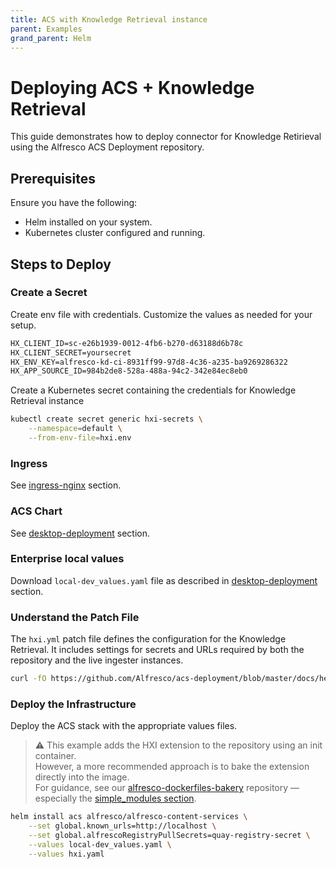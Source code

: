 ```yaml
---
title: ACS with Knowledge Retrieval instance
parent: Examples
grand_parent: Helm
---
```


# Deploying ACS + Knowledge Retrieval

This guide demonstrates how to deploy connector for Knowledge Retirieval using
the Alfresco ACS Deployment repository.

## Prerequisites

Ensure you have the following:

- Helm installed on your system.
- Kubernetes cluster configured and running.

## Steps to Deploy

### Create a Secret

Create env file with credentials. Customize the values as needed for your setup.

```txt
HX_CLIENT_ID=sc-e26b1939-0012-4fb6-b270-d63188d6b78c
HX_CLIENT_SECRET=yoursecret
HX_ENV_KEY=alfresco-kd-ci-8931ff99-97d8-4c36-a235-ba9269286322
HX_APP_SOURCE_ID=984b2de8-528a-488a-94c2-342e84ec8eb0
```

Create a Kubernetes secret containing the credentials for Knowledge Retrieval instance

```bash
kubectl create secret generic hxi-secrets \
    --namespace=default \
    --from-env-file=hxi.env
```

### Ingress

See [ingress-nginx](../ingress-nginx.md) section.

### ACS Chart

See [desktop-deployment](../desktop-deployment.md#acs) section.

### Enterprise local values

Download `local-dev_values.yaml` file as described in
[desktop-deployment](../desktop-deployment.md#enterprise-localhost-deployment)
section.

### Understand the Patch File

The `hxi.yml` patch file defines the configuration for the Knowledge Retrieval.
It includes settings for secrets and URLs required by both the repository and
the live ingester instances.

```bash
curl -fO https://github.com/Alfresco/acs-deployment/blob/master/docs/helm/values/hxi.yml
```

### Deploy the Infrastructure

Deploy the ACS stack with the appropriate values files.

> :warning: This example adds the HXI extension to the repository using an init
> container.  
> However, a more recommended approach is to bake the extension directly into
> the image.  
> For guidance, see our
> [alfresco-dockerfiles-bakery](https://github.com/Alfresco/alfresco-dockerfiles-bakery)
> repository — especially the [simple_modules section](https://github.com/Alfresco/alfresco-dockerfiles-bakery/tree/main/repository/simple_modules).

```bash
helm install acs alfresco/alfresco-content-services \
    --set global.known_urls=http://localhost \
    --set global.alfrescoRegistryPullSecrets=quay-registry-secret \
    --values local-dev_values.yaml \
    --values hxi.yaml
```
